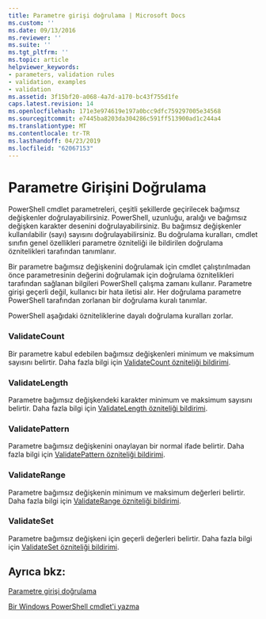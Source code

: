 ```yaml
---
title: Parametre girişi doğrulama | Microsoft Docs
ms.custom: ''
ms.date: 09/13/2016
ms.reviewer: ''
ms.suite: ''
ms.tgt_pltfrm: ''
ms.topic: article
helpviewer_keywords:
- parameters, validation rules
- validation, examples
- validation
ms.assetid: 3f15bf20-a068-4a7d-a170-bc43f755d1fe
caps.latest.revision: 14
ms.openlocfilehash: 171e3e974619e197a0bcc9dfc759297005e34568
ms.sourcegitcommit: e7445ba8203da304286c591ff513900ad1c244a4
ms.translationtype: MT
ms.contentlocale: tr-TR
ms.lasthandoff: 04/23/2019
ms.locfileid: "62067153"
---
```

# <a name="validating-parameter-input"></a>Parametre Girişini Doğrulama

PowerShell cmdlet parametreleri, çeşitli şekillerde geçirilecek bağımsız değişkenler doğrulayabilirsiniz.
PowerShell, uzunluğu, aralığı ve bağımsız değişken karakter desenini doğrulayabilirsiniz.
Bu bağımsız değişkenler kullanılabilir (sayı) sayısını doğrulayabilirsiniz.
Bu doğrulama kuralları, cmdlet sınıfın genel özellikleri parametre özniteliği ile bildirilen doğrulama öznitelikleri tarafından tanımlanır.

Bir parametre bağımsız değişkenini doğrulamak için cmdlet çalıştırılmadan önce parametresinin değerini doğrulamak için doğrulama öznitelikleri tarafından sağlanan bilgileri PowerShell çalışma zamanı kullanır.
Parametre girişi geçerli değil, kullanıcı bir hata iletisi alır.
Her doğrulama parametre PowerShell tarafından zorlanan bir doğrulama kuralı tanımlar.

PowerShell aşağıdaki özniteliklerine dayalı doğrulama kuralları zorlar.

### <a name="validatecount"></a>ValidateCount

Bir parametre kabul edebilen bağımsız değişkenleri minimum ve maksimum sayısını belirtir.
Daha fazla bilgi için [ValidateCount özniteliği bildirimi](./validatecount-attribute-declaration.md).

### <a name="validatelength"></a>ValidateLength

Parametre bağımsız değişkendeki karakter minimum ve maksimum sayısını belirtir.
Daha fazla bilgi için [ValidateLength özniteliği bildirimi](./validatelength-attribute-declaration.md).

### <a name="validatepattern"></a>ValidatePattern

Parametre bağımsız değişkenini onaylayan bir normal ifade belirtir.
Daha fazla bilgi için [ValidatePattern özniteliği bildirimi](./validatepattern-attribute-declaration.md).

### <a name="validaterange"></a>ValidateRange

Parametre bağımsız değişkenin minimum ve maksimum değerleri belirtir.
Daha fazla bilgi için [ValidateRange özniteliği bildirimi](./validaterange-attribute-declaration.md).

### <a name="validateset"></a>ValidateSet

Parametre bağımsız değişkeni için geçerli değerleri belirtir.
Daha fazla bilgi için [ValidateSet özniteliği bildirimi](./validateset-attribute-declaration.md).

## <a name="see-also"></a>Ayrıca bkz:

[Parametre girişi doğrulama](./how-to-validate-parameter-input.md)

[Bir Windows PowerShell cmdlet'i yazma](./writing-a-windows-powershell-cmdlet.md)
